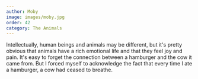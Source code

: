 ```yaml
---
author: Moby
image: images/moby.jpg
order: 42
category: The Animals
---
```


Intellectually, human beings and animals may be different, but it's pretty obvious that animals have a rich emotional life and that they feel joy and pain. It's easy to forget the connection between a hamburger and the cow it came from. But I forced myself to acknowledge the fact that every time I ate a hamburger, a cow had ceased to breathe.
